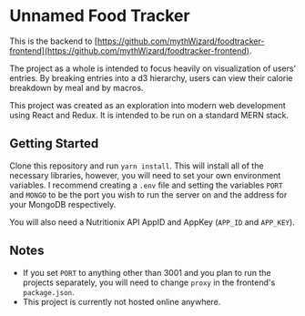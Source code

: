 # Unnamed Food Tracker

This is the backend to [https://github.com/mythWizard/foodtracker-frontend](https://github.com/mythWizard/foodtracker-frontend). 

The project as a whole is intended to focus heavily on visualization of users' entries. By breaking entries into a d3 hierarchy, users can view their calorie breakdown by meal and by macros.

This project was created as an exploration into modern web development using React and Redux. It is intended to be run on a standard MERN stack.

## Getting Started

Clone this repository and run `yarn install`. This will install all of the necessary libraries, however, you will need to set your own environment variables. I recommend creating a `.env` file and setting the variables `PORT` and `MONGO` to be the port you wish to run the server on and the address for your MongoDB respectively.

You will also need a Nutritionix API AppID and AppKey (`APP_ID` and `APP_KEY`).

## Notes

- If you set `PORT` to anything other than 3001 and you plan to run the projects separately, you will need to change `proxy` in the frontend's `package.json`.
- This project is currently not hosted online anywhere.